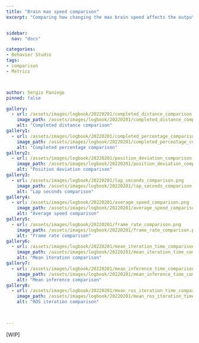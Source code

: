 ```yaml
---
title: "Brain max speed comparison"
excerpt: "Comparing how changing the max brain speed affects the output"


sidebar:
  nav: "docs"

categories:
- Behavior Studio
tags:
- comparison
- Metrics



author: Sergio Paniego
pinned: false

gallery:
  - url: /assets/images/logbook/20220201/completed_distance_comparison.png
    image_path: /assets/images/logbook/20220201/completed_distance_comparison.png
    alt: "Completed distance comparison"
gallery1:
  - url: /assets/images/logbook/20220201/completed_percentage_comparison.png
    image_path: /assets/images/logbook/20220201/completed_percentage_comparison.png
    alt: "Completed percentage comparison"
gallery2:
  - url: /assets/images/logbook/20220201/position_deviation_comparison.png
    image_path: /assets/images/logbook/20220201/position_deviation_comparison.png
    alt: "Position deviation comparison"
gallery3:
  - url: /assets/images/logbook/20220201/lap_seconds_comparison.png
    image_path: /assets/images/logbook/20220201/lap_seconds_comparison.png
    alt: "Lap seconds comparison"
gallery4:
  - url: /assets/images/logbook/20220201/average_speed_comparison.png
    image_path: /assets/images/logbook/20220201/average_speed_comparison.png
    alt: "Average speed comparison"    
gallery5:
  - url: /assets/images/logbook/20220201/frame_rate_comparison.png
    image_path: /assets/images/logbook/20220201/frame_rate_comparison.png
    alt: "Frame rate comparison"
gallery6:
  - url: /assets/images/logbook/20220201/mean_iteration_time_comparison.png
    image_path: /assets/images/logbook/20220201/mean_iteration_time_comparison.png
    alt: "Mean iteration comparison"
gallery7:
  - url: /assets/images/logbook/20220201/mean_inference_time_comparison.png
    image_path: /assets/images/logbook/20220201/mean_inference_time_comparison.png
    alt: "Mean inference comparison"
gallery8:
  - url: /assets/images/logbook/20220201/mean_ros_iteration_time_comparison.png
    image_path: /assets/images/logbook/20220201/mean_ros_iteration_time_comparison.png
    alt: "ROS iteration comparison"
  


---
```


[WIP]